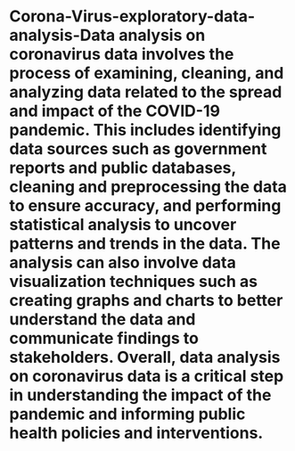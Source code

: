 # Corona-Virus-exploratory-data-analysis-Data analysis on coronavirus data involves the process of examining, cleaning, and analyzing data related to the spread and impact of the COVID-19 pandemic. This includes identifying data sources such as government reports and public databases, cleaning and preprocessing the data to ensure accuracy, and performing statistical analysis to uncover patterns and trends in the data. The analysis can also involve data visualization techniques such as creating graphs and charts to better understand the data and communicate findings to stakeholders. Overall, data analysis on coronavirus data is a critical step in understanding the impact of the pandemic and informing public health policies and interventions.
